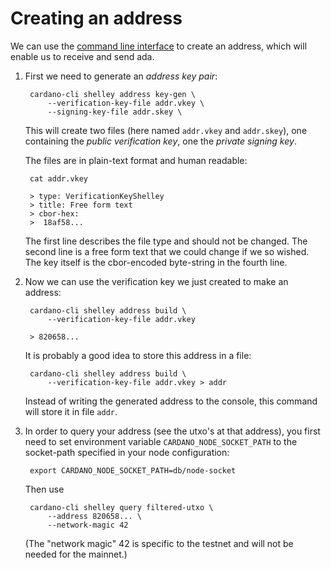 # Creating an address

We can use the [command line interface](cli.md)
to create an address,
which will enable us to receive and send ada.

1. First we need to generate an _address key pair_:

        cardano-cli shelley address key-gen \
            --verification-key-file addr.vkey \
            --signing-key-file addr.skey \

   This will create two files (here named `addr.vkey` and `addr.skey`),
   one containing the _public verification key_, one the _private signing key_.

   The files are in plain-text format and human readable:

        cat addr.vkey

        > type: VerificationKeyShelley
        > title: Free form text
        > cbor-hex:
        >  18af58...

   The first line describes the file type and should not be changed.
   The second line is a free form text that we could change if we so wished.
   The key itself is the cbor-encoded byte-string in the fourth line.

2. Now we can use the verification key we just created to make an address:

        cardano-cli shelley address build \
            --verification-key-file addr.vkey

        > 820658...

   It is probably a good idea to store this address in a file:


        cardano-cli shelley address build \
            --verification-key-file addr.vkey > addr

   Instead of writing the generated address to the console, 
   this command will store it in file `addr`. 

3. In order to query your address (see the utxo's at that address),
   you first need to set environment variable `CARDANO_NODE_SOCKET_PATH`
   to the socket-path specified in your node configuration:

        export CARDANO_NODE_SOCKET_PATH=db/node-socket

   Then use

        cardano-cli shelley query filtered-utxo \
            --address 820658... \
            --network-magic 42

   (The "network magic" 42 is specific to the testnet and will not be needed for the mainnet.)
